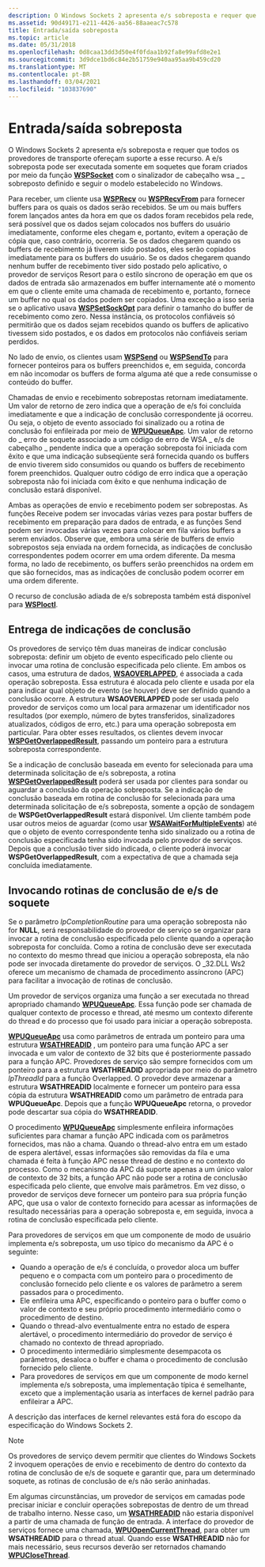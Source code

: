 ```yaml
---
description: O Windows Sockets 2 apresenta e/s sobreposta e requer que todos os provedores de transporte ofereçam suporte a esse recurso.
ms.assetid: 90d49171-e211-4426-aa56-88aaeac7c578
title: Entrada/saída sobreposta
ms.topic: article
ms.date: 05/31/2018
ms.openlocfilehash: 0d8caa13dd3d50e4f0fdaa1b92fa8e99afd8e2e1
ms.sourcegitcommit: 3d9dce1bd6c84e2b51759e940aa95aa9b459cd20
ms.translationtype: MT
ms.contentlocale: pt-BR
ms.lasthandoff: 03/04/2021
ms.locfileid: "103837690"
---
```

# <a name="overlapped-inputoutput"></a>Entrada/saída sobreposta

O Windows Sockets 2 apresenta e/s sobreposta e requer que todos os provedores de transporte ofereçam suporte a esse recurso. A e/s sobreposta pode ser executada somente em soquetes que foram criados por meio da função [**WSPSocket**](/windows/desktop/api/Ws2spi/nc-ws2spi-lpwspsocket) com o sinalizador de cabeçalho wsa \_ \_ sobreposto definido e seguir o modelo estabelecido no Windows.

Para receber, um cliente usa [**WSPRecv**](/previous-versions/windows/hardware/network/ff566309(v=vs.85)) ou [**WSPRecvFrom**](/previous-versions/windows/desktop/legacy/ms742287(v=vs.85)) para fornecer buffers para os quais os dados serão recebidos. Se um ou mais buffers forem lançados antes da hora em que os dados foram recebidos pela rede, será possível que os dados sejam colocados nos buffers do usuário imediatamente, conforme eles chegam e, portanto, evitem a operação de cópia que, caso contrário, ocorreria. Se os dados chegarem quando os buffers de recebimento já tiverem sido postados, eles serão copiados imediatamente para os buffers do usuário. Se os dados chegarem quando nenhum buffer de recebimento tiver sido postado pelo aplicativo, o provedor de serviços Resort para o estilo síncrono de operação em que os dados de entrada são armazenados em buffer internamente até o momento em que o cliente emite uma chamada de recebimento e, portanto, fornece um buffer no qual os dados podem ser copiados. Uma exceção a isso seria se o aplicativo usava [**WSPSetSockOpt**](/previous-versions/windows/hardware/network/ff566318(v=vs.85)) para definir o tamanho do buffer de recebimento como zero. Nessa instância, os protocolos confiáveis só permitirão que os dados sejam recebidos quando os buffers de aplicativo tivessem sido postados, e os dados em protocolos não confiáveis seriam perdidos.

No lado de envio, os clientes usam [**WSPSend**](/previous-versions/windows/hardware/network/ff566316(v=vs.85)) ou [**WSPSendTo**](/previous-versions/windows/desktop/legacy/ms742291(v=vs.85)) para fornecer ponteiros para os buffers preenchidos e, em seguida, concorda em não incomodar os buffers de forma alguma até que a rede consumisse o conteúdo do buffer.

Chamadas de envio e recebimento sobrepostas retornam imediatamente. Um valor de retorno de zero indica que a operação de e/s foi concluída imediatamente e que a indicação de conclusão correspondente já ocorreu. Ou seja, o objeto de evento associado foi sinalizado ou a rotina de conclusão foi enfileirada por meio de [**WPUQueueApc**](/windows/desktop/api/Ws2spi/nf-ws2spi-wpuqueueapc). Um valor de retorno do \_ erro de soquete associado a um código de erro de WSA \_ e/s de cabeçalho \_ pendente indica que a operação sobreposta foi iniciada com êxito e que uma indicação subseqüente será fornecida quando os buffers de envio tiverem sido consumidos ou quando os buffers de recebimento forem preenchidos. Qualquer outro código de erro indica que a operação sobreposta não foi iniciada com êxito e que nenhuma indicação de conclusão estará disponível.

Ambas as operações de envio e recebimento podem ser sobrepostas. As funções Receive podem ser invocadas várias vezes para postar buffers de recebimento em preparação para dados de entrada, e as funções Send podem ser invocadas várias vezes para colocar em fila vários buffers a serem enviados. Observe que, embora uma série de buffers de envio sobrepostos seja enviada na ordem fornecida, as indicações de conclusão correspondentes podem ocorrer em uma ordem diferente. Da mesma forma, no lado de recebimento, os buffers serão preenchidos na ordem em que são fornecidos, mas as indicações de conclusão podem ocorrer em uma ordem diferente.

O recurso de conclusão adiada de e/s sobreposta também está disponível para [**WSPIoctl**](/previous-versions/windows/hardware/network/ff566296(v=vs.85)).

## <a name="delivering-completion-indications"></a>Entrega de indicações de conclusão

Os provedores de serviço têm duas maneiras de indicar conclusão sobreposta: definir um objeto de evento especificado pelo cliente ou invocar uma rotina de conclusão especificada pelo cliente. Em ambos os casos, uma estrutura de dados, [**WSAOVERLAPPED**](/windows/desktop/api/Winsock2/ns-winsock2-wsaoverlapped), é associada a cada operação sobreposta. Essa estrutura é alocada pelo cliente e usada por ela para indicar qual objeto de evento (se houver) deve ser definido quando a conclusão ocorre. A estrutura **WSAOVERLAPPED** pode ser usada pelo provedor de serviços como um local para armazenar um identificador nos resultados (por exemplo, número de bytes transferidos, sinalizadores atualizados, códigos de erro, etc.) para uma operação sobreposta em particular. Para obter esses resultados, os clientes devem invocar [**WSPGetOverlappedResult**](/windows/desktop/api/Ws2spi/nc-ws2spi-lpwspgetoverlappedresult), passando um ponteiro para a estrutura sobreposta correspondente.

Se a indicação de conclusão baseada em evento for selecionada para uma determinada solicitação de e/s sobreposta, a rotina [**WSPGetOverlappedResult**](/windows/desktop/api/Ws2spi/nc-ws2spi-lpwspgetoverlappedresult) poderá ser usada por clientes para sondar ou aguardar a conclusão da operação sobreposta. Se a indicação de conclusão baseada em rotina de conclusão for selecionada para uma determinada solicitação de e/s sobreposta, somente a opção de sondagem de **WSPGetOverlappedResult** estará disponível. Um cliente também pode usar outros meios de aguardar (como usar [**WSAWaitForMultipleEvents**](/windows/desktop/api/Winsock2/nf-winsock2-wsawaitformultipleevents)) até que o objeto de evento correspondente tenha sido sinalizado ou a rotina de conclusão especificada tenha sido invocada pelo provedor de serviços. Depois que a conclusão tiver sido indicada, o cliente poderá invocar **WSPGetOverlappedResult**, com a expectativa de que a chamada seja concluída imediatamente.

## <a name="invoking-socket-io-completion-routines"></a>Invocando rotinas de conclusão de e/s de soquete

Se o parâmetro *lpCompletionRoutine* para uma operação sobreposta não for **NULL**, será responsabilidade do provedor de serviço se organizar para invocar a rotina de conclusão especificada pelo cliente quando a operação sobreposta for concluída. Como a rotina de conclusão deve ser executada no contexto do mesmo thread que iniciou a operação sobreposta, ela não pode ser invocada diretamente do provedor de serviços. O \_32.DLL Ws2 oferece um mecanismo de chamada de procedimento assíncrono (APC) para facilitar a invocação de rotinas de conclusão.

Um provedor de serviços organiza uma função a ser executada no thread apropriado chamando [**WPUQueueApc**](/windows/desktop/api/Ws2spi/nf-ws2spi-wpuqueueapc). Essa função pode ser chamada de qualquer contexto de processo e thread, até mesmo um contexto diferente do thread e do processo que foi usado para iniciar a operação sobreposta.

[**WPUQueueApc**](/windows/desktop/api/Ws2spi/nf-ws2spi-wpuqueueapc) usa como parâmetros de entrada um ponteiro para uma estrutura [**WSATHREADID**](/windows/desktop/api/Ws2spi/ns-ws2spi-wsathreadid) , um ponteiro para uma função APC a ser invocada e um valor de contexto de 32 bits que é posteriormente passado para a função APC. Provedores de serviço são sempre fornecidos com um ponteiro para a estrutura **WSATHREADID** apropriada por meio do parâmetro *lpThreadId* para a função Overlapped. O provedor deve armazenar a estrutura **WSATHREADID** localmente e fornecer um ponteiro para essa cópia da estrutura **WSATHREADID** como um parâmetro de entrada para **WPUQueueApc**. Depois que a função **WPUQueueApc** retorna, o provedor pode descartar sua cópia do **WSATHREADID**.

O procedimento [**WPUQueueApc**](/windows/desktop/api/Ws2spi/nf-ws2spi-wpuqueueapc) simplesmente enfileira informações suficientes para chamar a função APC indicada com os parâmetros fornecidos, mas não a chama. Quando o thread-alvo entra em um estado de espera alertável, essas informações são removidas da fila e uma chamada é feita à função APC nesse thread de destino e no contexto do processo. Como o mecanismo da APC dá suporte apenas a um único valor de contexto de 32 bits, a função APC não pode ser a rotina de conclusão especificada pelo cliente, que envolve mais parâmetros. Em vez disso, o provedor de serviços deve fornecer um ponteiro para sua própria função APC, que usa o valor de contexto fornecido para acessar as informações de resultado necessárias para a operação sobreposta e, em seguida, invoca a rotina de conclusão especificada pelo cliente.

Para provedores de serviços em que um componente de modo de usuário implementa e/s sobreposta, um uso típico do mecanismo da APC é o seguinte:

-   Quando a operação de e/s é concluída, o provedor aloca um buffer pequeno e o compacta com um ponteiro para o procedimento de conclusão fornecido pelo cliente e os valores de parâmetro a serem passados para o procedimento.
-   Ele enfileira uma APC, especificando o ponteiro para o buffer como o valor de contexto e seu próprio procedimento intermediário como o procedimento de destino.
-   Quando o thread-alvo eventualmente entra no estado de espera alertável, o procedimento intermediário do provedor de serviço é chamado no contexto de thread apropriado.
-   O procedimento intermediário simplesmente desempacota os parâmetros, desaloca o buffer e chama o procedimento de conclusão fornecido pelo cliente.
-   Para provedores de serviços em que um componente de modo kernel implementa e/s sobreposta, uma implementação típica é semelhante, exceto que a implementação usaria as interfaces de kernel padrão para enfileirar a APC.

A descrição das interfaces de kernel relevantes está fora do escopo da especificação do Windows Sockets 2.

> [!Note]  
> Os provedores de serviço devem permitir que clientes do Windows Sockets 2 invoquem operações de envio e recebimento de dentro do contexto da rotina de conclusão de e/s de soquete e garantir que, para um determinado soquete, as rotinas de conclusão de e/s não serão aninhadas.

 

Em algumas circunstâncias, um provedor de serviços em camadas pode precisar iniciar e concluir operações sobrepostas de dentro de um thread de trabalho interno. Nesse caso, um [**WSATHREADID**](/windows/desktop/api/Ws2spi/ns-ws2spi-wsathreadid) não estaria disponível a partir de uma chamada de função de entrada. A interface do provedor de serviços fornece uma chamada, [**WPUOpenCurrentThread**](/windows/desktop/api/Ws2spi/nf-ws2spi-wpuopencurrentthread), para obter um **WSATHREADID** para o thread atual. Quando esse **WSATHREADID** não for mais necessário, seus recursos deverão ser retornados chamando [**WPUCloseThread**](/windows/desktop/api/Ws2spi/nf-ws2spi-wpuclosethread).

 

 
